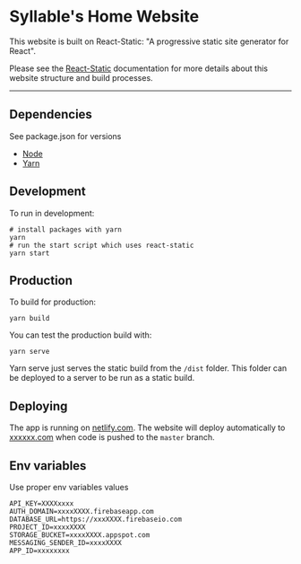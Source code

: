 # Syllable's Home Website


This website is built on React-Static: "A progressive static site generator for React".

Please see the [React-Static](https://github.com/nozzle/react-static) documentation for more details about this website structure and build processes.

-----

## Dependencies
See package.json for versions
- [Node](https://nodejs.org/en/)
- [Yarn](https://yarnpkg.com/en/)


## Development
To run in development:
```
# install packages with yarn
yarn
# run the start script which uses react-static
yarn start
```


## Production
To build for production:
```
yarn build
```
You can test the production build with:
```
yarn serve
```
Yarn serve just serves the static build from the `/dist` folder. This folder can be deployed to a server to be run as a static build.


## Deploying
The app is running on [netlify.com](https://syllable-skipper.netlify.com/). The website will deploy automatically to [xxxxxx.com](https://xxxxxxx.com/) when code is pushed to the `master` branch.

## Env variables

Use proper env variables values

```
API_KEY=XXXXxxxx
AUTH_DOMAIN=xxxxXXXX.firebaseapp.com
DATABASE_URL=https://xxxXXXX.firebaseio.com
PROJECT_ID=xxxxXXXX
STORAGE_BUCKET=xxxxXXXX.appspot.com
MESSAGING_SENDER_ID=xxxxXXXX
APP_ID=xxxxxxxx
```
